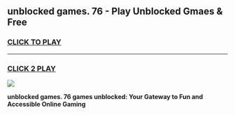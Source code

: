 
## unblocked games. 76 - Play Unblocked Gmaes & Free
<h3>
<a href="https://news.freeplayer.one?title=unblocked_games._76&ref=23F">CLICK TO PLAY</a></h3>
<hr>

<h3>
<a href="https://news.freeplayer.one?title=unblocked_games._76&ref=23F">CLICK 2 PLAY</a>
  
</h3>

<a href="https://news.freeplayer.one?title=unblocked_games._76&ref=23F/"><img src="https://clearcache.store/games.png"></a>


**unblocked games. 76 games unblocked: Your Gateway to Fun and Accessible Online Gaming**
